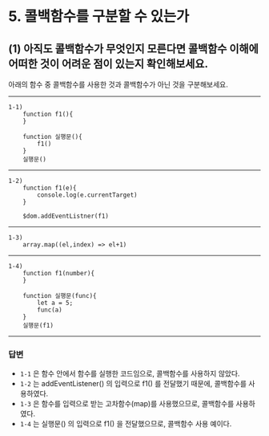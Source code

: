 # 5. 콜백함수를 구분할 수 있는가

## (1) 아직도 콜백함수가 무엇인지 모른다면 콜백함수 이해에 어떠한 것이 어려운 점이 있는지 확인해보세요.

아래의 함수 중 콜백함수를 사용한 것과 콜백함수가 아닌 것을 구분해보세요.

---

```
1-1)
    function f1(){
    }

    function 실행문(){
        f1()
    }
    실행문()
```

---

```
1-2)
    function f1(e){
        console.log(e.currentTarget)
    }

    $dom.addEventListner(f1)
```

---

```
1-3)
	array.map((el,index) => el+1)
```

---

```
1-4)
    function f1(number){
    }

    function 실행문(func){
        let a = 5;
        func(a)
    }
    실행문(f1)
```

---

### 답변

- `1-1` 은 함수 안에서 함수를 실행한 코드임으로, 콜백함수를 사용하지 않았다.
- `1-2` 는 addEventListener() 의 입력으로 f1() 를 전달했기 때문에, 콜백함수를 사용하였다.
- `1-3` 은 함수를 입력으로 받는 고차함수(map)를 사용했으므로, 콜백함수를 사용하였다.
- `1-4` 는 실행문() 의 입력으로 f1() 을 전달했으므로, 콜백함수 사용 예이다.
